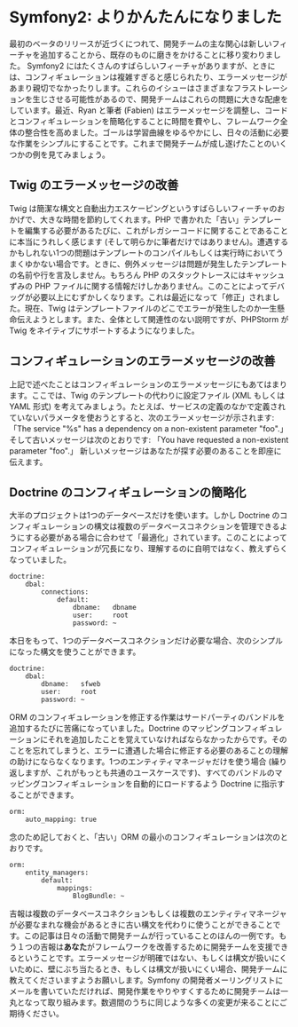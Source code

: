 Symfony2: よりかんたんになりました
==================================

最初のベータのリリースが近づくにつれて、開発チームの主な関心は新しいフィーチャを追加することから、既存のものに磨きをかけることに移り変わりました。
Symfony2 にはたくさんのすばらしいフィーチャがありますが、ときには、コンフィギュレーションは複雑すぎると感じられたり、エラーメッセージがあまり親切でなかったりします。これらのイシューはさまざまなフラストレーションを生じさせる可能性があるので、開発チームはこれらの問題に大きな配慮をしています。最近、Ryan と筆者 (Fabien) はエラーメッセージを調整し、コードとコンフィギュレーションを簡略化することに時間を費やし、フレームワーク全体の整合性を高めました。ゴールは学習曲線をゆるやかにし、日々の活動に必要な作業をシンプルにすることです。これまで開発チームが成し遂げたことのいくつかの例を見てみましょう。

Twig のエラーメッセージの改善
------------------------------


Twig は簡潔な構文と自動出力エスケーピングというすばらしいフィーチャのおかげで、大きな時間を節約してくれます。PHP で書かれた「古い」テンプレートを編集する必要があるたびに、これがレガシーコードに関することであることに本当にうれしく感じます (そして明らかに筆者だけではありません)。遭遇するかもしれない1つの問題はテンプレートのコンパイルもしくは実行時においてうまくゆかない場合です。ときに、例外メッセージは問題が発生したテンプレートの名前や行を言及しません。もちろん PHP のスタックトレースにはキャッシュずみの PHP ファイルに関する情報だけしかありません。このことによってデバッグが必要以上にむずかしくなります。これは最近になって「修正」されました。現在、Twig はテンプレートファイルのどこでエラーが発生したのか一生懸命伝えようとします。また、全体として関連性のない説明ですが、PHPStorm が Twig をネイティブにサポートするようになりました。

コンフィギュレーションのエラーメッセージの改善
----------------------------------------------

上記で述べたことはコンフィギュレーションのエラーメッセージにもあてはまります。ここでは、Twig のテンプレートの代わりに設定ファイル (XML もしくは YAML 形式) を考えてみましょう。たとえば、サービスの定義のなかで定義されていないパラメータを使おうとすると、次のエラーメッセージが示されます:
「The service "%s" has a dependency on a non-existent parameter "foo".」
そして古いメッセージは次のとおりです:
「You have requested a non-existent parameter "foo".」
新しいメッセージはあなたが探す必要のあることを即座に伝えます。

Doctrine のコンフィギュレーションの簡略化
-----------------------------------------

大半のプロジェクトは1つのデータベースだけを使います。しかし Doctrine のコンフィギュレーションの構文は複数のデータベースコネクションを管理できるようにする必要がある場合に合わせて「最適化」されています。このことによってコンフィギュレーションが冗長になり、理解するのに自明ではなく、教えずらくなっていました。

    doctrine:
        dbal:
            connections:
                default:
                    dbname:   dbname
                    user:     root
                    password: ~

本日をもって、1つのデータベースコネクションだけ必要な場合、次のシンプルになった構文を使うことができます。

    doctrine:
        dbal:
            dbname:   sfweb
            user:     root
            password: ~

ORM のコンフィギュレーションを修正する作業はサードパーティのバンドルを追加するたびに苦痛になっていました。Doctrine のマッピングコンフィギュレーションにそれを追加したことを覚えていなければならなかったからです。そのことを忘れてしまうと、エラーに遭遇した場合に修正する必要のあることの理解の助けにならなくなります。1つのエンティティマネージャだけを使う場合 (繰り返しますが、これがもっとも共通のユースケースです)、すべてのバンドルのマッピングコンフィギュレーションを自動的にロードするよう Doctrine に指示することができます。

    orm:
        auto_mapping: true


念のため記しておくと、「古い」ORM の最小のコンフィギュレーションは次のとおりです。

    orm:
        entity_managers:
            default:
                mappings:
                    BlogBundle: ~

吉報は複数のデータベースコネクションもしくは複数のエンティティマネージャが必要なまれな機会があるときに古い構文を代わりに使うことができることです。この記事は日々の活動で開発チームが行っていることのほんの一例です。もう１つの吉報は**あなた**がフレームワークを改善するために開発チームを支援できるということです。エラーメッセージが明確ではない、もしくは構文が扱いにくいために、壁にぶち当たるとき、もしくは構文が扱いにくい場合、開発チームに教えてくださいますようお願いします。Symfony の開発者メーリングリストにメールを書いていただければ、開発作業をやりやすくするために開発チームは一丸となって取り組みます。数週間のうちに同じような多くの変更が来ることにご期待ください。